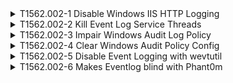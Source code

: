 <details>
<summary>T1562.002-1 Disable Windows IIS HTTP Logging
</summary>
<pre>$ NA </pre>
</details>
<details>
<summary>T1562.002-2 Kill Event Log Service Threads
</summary>
<pre>$ NA </pre>
</details>
<details>
<summary>T1562.002-3 Impair Windows Audit Log Policy
</summary>
<pre>$ NA </pre>
</details>
<details>
<summary>T1562.002-4 Clear Windows Audit Policy Config
</summary>
<pre>$ NA </pre>
</details>
<details>
<summary>T1562.002-5 Disable Event Logging with wevtutil
</summary>
<pre>$ NA </pre>
</details>
<details>
<summary>T1562.002-6 Makes Eventlog blind with Phant0m
</summary>
<pre>$ NA </pre>
</details>
